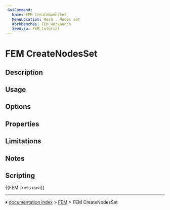 ```yaml
---
 GuiCommand:
   Name: FEM CreateNodesSet
   MenuLocation: Mesh , Nodes set
   Workbenches: FEM_Workbench
   SeeAlso: FEM_tutorial
---
```


# FEM CreateNodesSet

## Description

## Usage

## Options

## Properties

## Limitations

## Notes

## Scripting




 {{FEM Tools navi}}



---
⏵ [documentation index](../README.md) > [FEM](Category_FEM.md) > FEM CreateNodesSet

